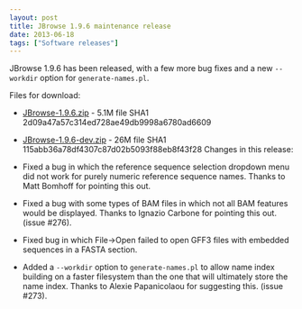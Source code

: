 ```yaml
---
layout: post
title: JBrowse 1.9.6 maintenance release
date: 2013-06-18
tags: ["Software releases"]
---
```


JBrowse 1.9.6 has been released, with a few more bug fixes and a new `--workdir`
option for `generate-names.pl`.

Files for download:

- [JBrowse-1.9.6.zip](/wordpress/wp-content/plugins/download-monitor/download.php?id=55 "download JBrowse-1.9.6.zip") -
  5.1M file SHA1 2d09a47a57c314ed728ae49db9998a6780ad6609
- [JBrowse-1.9.6-dev.zip](http://jbrowse.org/wordpress/wp-content/plugins/download-monitor/download.php?id=56 "download JBrowse-1.9.6-dev.zip") -
  26M file SHA1 115abb36a78df4307c87d02b5093f88eb8f43f28 Changes in this
  release:

- Fixed a bug in which the reference sequence selection dropdown menu did not
  work for purely numeric reference sequence names. Thanks to Matt Bomhoff for
  pointing this out.

- Fixed a bug with some types of BAM files in which not all BAM features would
  be displayed. Thanks to Ignazio Carbone for pointing this out. (issue #276).

- Fixed bug in which File->Open failed to open GFF3 files with embedded
  sequences in a FASTA section.

- Added a `--workdir` option to `generate-names.pl` to allow name index building
  on a faster filesystem than the one that will ultimately store the name index.
  Thanks to Alexie Papanicolaou for suggesting this. (issue #273).

